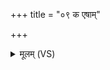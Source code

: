 +++
title = "०९ क एषाम्"

+++
<details><summary>मूलम् (VS)</summary>

क ए॑षां दु॒न्दुभिं॑ हनत् ॥
</details>